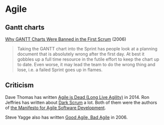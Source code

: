# Agile

## Gantt charts

[Why GANTT Charts Were Banned in the First Scrum](https://www.scruminc.com/why-gantt-charts-were-banned-in-first/) (2006)

> Taking the GANTT chart into the Sprint has people look at a planning document that is absolutely wrong after the first day. At best it gobbles up a full time resource in the futile effort to keep the chart up to date. Even worse, it may lead the team to do the wrong thing and lose, i.e. a failed Sprint goes up in flames.

## Criticism

Dave Thomas has written [Agile is Dead (Long Live Agility)](https://pragdave.me/blog/2014/03/04/time-to-kill-agile.html) in 2014. Ron Jeffries has written about [Dark Scrum](https://ronjeffries.com/categories/dark-scrum/) a lot. Both of them were the authors of [the Manifesto for Agile Software Development](https://agilemanifesto.org).

Steve Yagge also has written [Good Agile, Bad Agile](http://steve-yegge.blogspot.com/2006/09/good-agile-bad-agile_27.html) in 2006.
